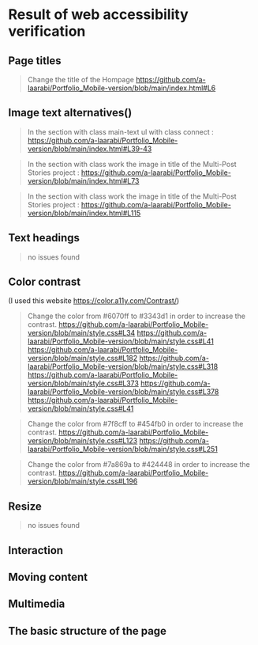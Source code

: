 # Result of web accessibility verification

## Page titles

> Change the title of the Hompage 
https://github.com/a-laarabi/Portfolio_Mobile-version/blob/main/index.html#L6

## Image text alternatives(<im alt="alt text">)
> In the section with class main-text ul with class connect :
https://github.com/a-laarabi/Portfolio_Mobile-version/blob/main/index.html#L39-43

> In the section with class work the image in title of the Multi-Post Stories project :
https://github.com/a-laarabi/Portfolio_Mobile-version/blob/main/index.html#L73

> In the section with class work the image in title of the Multi-Post Stories project :
https://github.com/a-laarabi/Portfolio_Mobile-version/blob/main/index.html#L115


## Text headings

> no issues found

## Color contrast

(I used this website https://color.a11y.com/Contrast/)

> Change the color from #6070ff to #3343d1 in order to increase the contrast.
https://github.com/a-laarabi/Portfolio_Mobile-version/blob/main/style.css#L34
https://github.com/a-laarabi/Portfolio_Mobile-version/blob/main/style.css#L41
https://github.com/a-laarabi/Portfolio_Mobile-version/blob/main/style.css#L182
https://github.com/a-laarabi/Portfolio_Mobile-version/blob/main/style.css#L318
https://github.com/a-laarabi/Portfolio_Mobile-version/blob/main/style.css#L373
https://github.com/a-laarabi/Portfolio_Mobile-version/blob/main/style.css#L378
https://github.com/a-laarabi/Portfolio_Mobile-version/blob/main/style.css#L41

> Change the color from #7f8cff to #454fb0 in order to increase the contrast.
https://github.com/a-laarabi/Portfolio_Mobile-version/blob/main/style.css#L123
https://github.com/a-laarabi/Portfolio_Mobile-version/blob/main/style.css#L251

> Change the color from #7a869a to #424448 in order to increase the contrast.
https://github.com/a-laarabi/Portfolio_Mobile-version/blob/main/style.css#L196

## Resize
> no issues found

## Interaction

## Moving content

## Multimedia

## The basic structure of the page
